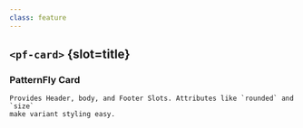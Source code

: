 ```yaml
---
class: feature
---
```

## `<pf-card>` {slot=title}

<dc23-html-feature>
  <pf-card>
    <h3 slot="header">PatternFly Card</h3>

    Provides Header, body, and Footer Slots. Attributes like `rounded` and `size` 
    make variant styling easy.

  </pf-card>
</dc23-html-feature>

